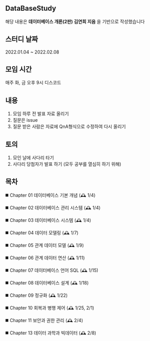 
## DataBaseStudy
해당 내용은 **데이터베이스 개론(2판) 김연희 지음** 을 기반으로 작성했습니다


## 스터디 날짜 
2022.01.04 ~ 2022.02.08



## 모임 시간
매주 화, 금 오후 9시
디스코드



## 내용
1. 모임 하루 전 발표 자료 올리기
2. 질문은 issue
3. 질문 받은 사람은 자료에 QnA형식으로 수정하여 다시 올리기

## 토의
1. 모인 날에 사다리 타기
2. 사다리 당첨자가 발표 하기 (모두 공부를 열심히 하기 위해)


## 목차
◼️ Chapter 01 데이터베이스 기본 개념   (🕰️ 1/4)

◼️ Chapter 02 데이터베이스 관리 시스템 (🕰️ 1/4)

◼️ Chapter 03 데이터베이스 시스템      (🕰️ 1/4)

◼️ Chapter 04 데이터 모델링            (🕰️ 1/7)

◼️ Chapter 05 관계 데이터 모델         (🕰️ 1/9)

◼️ Chapter 06 관계 데이터 연산         (🕰️ 1/11)

◼️ Chapter 07 데이터베이스 언어 SQL    (🕰️ 1/15)

◼️ Chapter 08 데이터베이스 설계 (🕰️ 1/18)

◼️ Chapter 09 정규화 (🕰️ 1/22)

◼️ Chapter 10 회복과 병행 제어 (🕰️ 1/25, 2/1)

◼️ Chapter 11 보안과 권한 관리 (🕰️ 2/4)

◼️ Chapter 13 데이터 과학과 빅데이터 (🕰️ 2/8)
